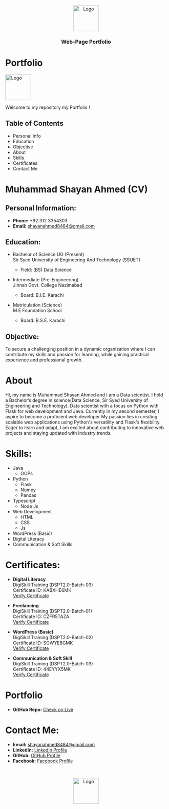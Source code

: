 <br/>
<p align="center">
  <a href="https://github.com/Shayan-Ahmed4848">
    <img src="https://raw.githubusercontent.com/ShaanCoding/ReadME-Generator/main/images/logo.png" alt="Logo" width="80" height="80">
  </a>

  <h3 align="center">Web-Page Portfolio </h3>
</p>

# Portfolio 
<p align="">
  <a href="https://github.com/Shayan-Ahmed4848">
    <img src="assets\img\logo.png" alt="Logo" width="80" height="80">
  </a>
</p>
Welcome to my repository my Portfolio ! 

## Table of Contents
- Personal Info
- Education 
- Objective 
- About
- Skills
- Certificates
- Contact Me
  

# Muhammad Shayan Ahmed (CV)

## Personal Information:
- **Phone:** +92 312 3354303
- **Email:** shayanahmed8484@gmail.com

## Education:
- Bachelor of Science UG (Present)  
  Sir Syed University of Engineering And Technology (SSUET)  
  - Field: (BS) Data Science

- Intermediate (Pre-Engineering)  
  Jinnah Govt. College Nazimabad  
  - Board: B.I.E. Karachi

- Matriculation (Science)  
  M.E Foundation School  
  - Board: B.S.E. Karachi

## Objective:
To secure a challenging position in a dynamic organization where I can contribute my skills and passion for learning, while gaining practical experience and professional growth.

# About 
Hi, my name is Muhammad Shayan Ahmed and I am a Data scientist. I hold a Bachelor’s degree in science(Data Science, Sir Syed University of Engineering and Technology).
Data scientist with a focus on Python with Flask for web development and Java. Currently in my second semester, I aspire to become a proficient web developer
My passion lies in creating scalable web applications using Python's versatility and Flask's flexibility. Eager to learn and adapt, I am excited about contributing to innovative web projects and staying updated with industry trends.

# Skills:
- Java
  - OOPs
- Python
  - Flask
  - Numpy
  - Pandas 
- Typescript
  - Node Js
- Web Development 
  - HTML
  - CSS
  - Js
- WordPress (Basic)
- Digital Literacy
- Communication & Soft Skills
  
 # Certificates:
- **Digital Literacy**  
  DigiSkill Training (DSPT2.0-Batch-03)  
  Certificate ID: KABXHE6MK  
  [Verify Certificate](https://digiskills.pk/verify)

- **Freelancing**  
  DigiSkill Training (DSPT2.0-Batch-01)  
  Certificate ID: CZFR5TAZA  
  [Verify Certificate](https://digiskills.pk/verify)

- **WordPress (Basic)**  
  DigiSkill Training (DSPT2.0-Batch-02)  
  Certificate ID: SGWYE8GMK  
  [Verify Certificate](https://digiskills.pk/verify)

- **Communication & Soft Skill**  
  DigiSkill Training (DSPT2.0-Batch-03)  
  Certificate ID: 44EYYX5MK  
  [Verify Certificate](https://digiskills.pk/verify)

# Portfolio
- **GitHub Repo:** [Check on Live](https://github.com/Shayan-Ahmed4848/WEB-PORTFOLIO)

# Contact Me:
- **Email:** shayanahmed8484@gmail.com
- **LinkedIn:** [LinkedIn Profile](https://www.linkedin.com/in/your-profile/)
- **GitHub:** [GitHub Profile](https://github.com/Shayan-Ahmed4848)
- **Facebook:** [Facebook Profile](https://www.facebook.com/people/Muhammad-Shayan-Ahmed/pfbid0CumEWk5ZLvD2qmooCrT4Q4FAqBupV217CwpXA7w4aW4FnSkcSz1BJ1iVnpjnDru9l/)
<br>
<p align="Center">
  <a href="https://github.com/Shayan-Ahmed4848">
    <img src="assets\img\logo.png" alt="Logo" width="80" height="80">
  </a>
</p>  




